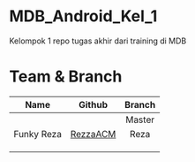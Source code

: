 # MDB_Android_Kel_1
Kelompok 1 repo tugas akhir dari training di MDB
# Team & Branch
| Name          | Github                                             | Branch        | 
| ------------- |:--------------------------------------------------:|:-------------:|
|               | 	                                                 | Master        |
| Funky Reza    | [RezzaACM](https://github.com/RezzaACM )           |   Reza        |
|               |                                                    |               |
|               |                                                    |               |
|               |                                                    |               |
